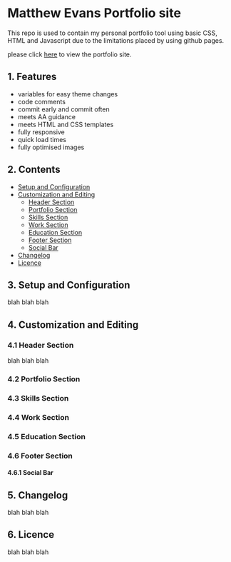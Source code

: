 # Matthew Evans Portfolio site
This repo is used to contain my personal portfolio tool using basic CSS, HTML and Javascript due to the limitations placed by using github pages.

please click [here](https://mattie.io/) to view the portfolio site.

## 1. Features
* variables for easy theme changes 
* code comments 
* commit early and commit often
* meets AA guidance
* meets HTML and CSS templates
* fully responsive
* quick load times
* fully optimised images

## 2. Contents 
* [Setup and Configuration](#3.-setup-and-configuration)
* [Customization and Editing](#4.-customization-and-editing)
  * [Header Section](#4.1-header-section)
  * [Portfolio Section](#4.2-Portfolio-Section)
  * [Skills Section](#4.3-Skills-Section)
  * [Work Section](#4.4-Work-Section)
  * [Education Section](#4.5-Education-Section)
  * [Footer Section](#4.6-Footer-Section)
  * [Social Bar](#4.6.1-Social-Bar)
* [Changelog](#5.-changelog)
* [Licence](#6.-licence)

## 3. Setup and Configuration
blah blah blah


## 4. Customization and Editing 
### 4.1 Header Section
blah blah blah
### 4.2 Portfolio Section
### 4.3 Skills Section
### 4.4 Work Section
### 4.5 Education Section
### 4.6 Footer Section
#### 4.6.1 Social Bar


## 5. Changelog
blah blah blah

## 6. Licence
blah blah blah
